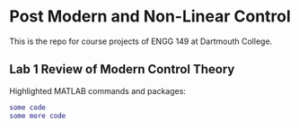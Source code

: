 # Post Modern and Non-Linear Control

This is the repo for course projects of ENGG 149 at Dartmouth College.

## Lab 1 Review of Modern Control Theory

Highlighted MATLAB commands and packages:


```Matlab
some code
some more code
```
